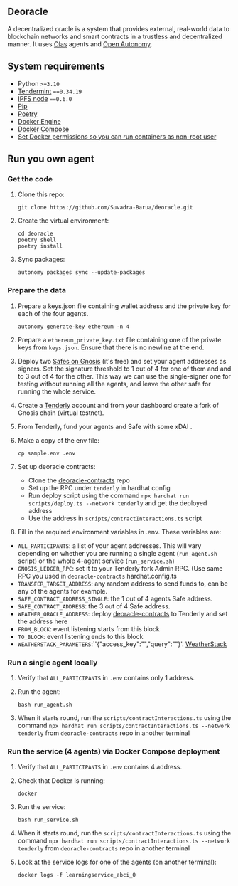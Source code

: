 ## Deoracle

A decentralized oracle is a system that provides external, real-world data to blockchain networks and smart contracts in a trustless and decentralized manner.
It uses [Olas](https://olas.network/) agents and [Open Autonomy](https://github.com/valory-xyz/open-autonomy).


## System requirements

- Python `>=3.10`
- [Tendermint](https://docs.tendermint.com/v0.34/introduction/install.html) `==0.34.19`
- [IPFS node](https://docs.ipfs.io/install/command-line/#official-distributions) `==0.6.0`
- [Pip](https://pip.pypa.io/en/stable/installation/)
- [Poetry](https://python-poetry.org/)
- [Docker Engine](https://docs.docker.com/engine/install/)
- [Docker Compose](https://docs.docker.com/compose/install/)
- [Set Docker permissions so you can run containers as non-root user](https://docs.docker.com/engine/install/linux-postinstall/)


## Run you own agent

### Get the code

1. Clone this repo:

    ```
    git clone https://github.com/Suvadra-Barua/deoracle.git
    ```

2. Create the virtual environment:

    ```
    cd deoracle
    poetry shell
    poetry install
    ```

3. Sync packages:

    ```
    autonomy packages sync --update-packages
    ```

### Prepare the data

1. Prepare a keys.json file containing wallet address and the private key for each of the four agents.

    ```
    autonomy generate-key ethereum -n 4
    ```

2. Prepare a `ethereum_private_key.txt` file containing one of the private keys from `keys.json`. Ensure that there is no newline at the end.

3. Deploy two [Safes on Gnosis](https://app.safe.global/welcome) (it's free) and set your agent addresses as signers. Set the signature threshold to 1 out of 4 for one of them and and to 3 out of 4 for the other. This way we can use the single-signer one for testing without running all the agents, and leave the other safe for running the whole service.

4. Create a [Tenderly](https://tenderly.co/) account and from your dashboard create a fork of Gnosis chain (virtual testnet).

5. From Tenderly, fund your agents and Safe with some xDAI .

6. Make a copy of the env file:

    ```
    cp sample.env .env
    ```
7. Set up deoracle contracts:
    - Clone the [deoracle-contracts](https://github.com/Suvadra-Barua/deoracle-contracts.git) repo
    - Set up the RPC under `tenderly` in hardhat config
    - Run deploy script using the command `npx hardhat run scripts/deploy.ts --network tenderly` and get the deployed address
    - Use the address in `scripts/contractInteractions.ts` script

8. Fill in the required environment variables in .env. These variables are:
- `ALL_PARTICIPANTS`: a list of your agent addresses. This will vary depending on whether you are running a single agent (`run_agent.sh` script) or the whole 4-agent service (`run_service.sh`)
- `GNOSIS_LEDGER_RPC`: set it to your Tenderly fork Admin RPC. (Use same RPC you used in `deoracle-contracts` hardhat.config.ts
- `TRANSFER_TARGET_ADDRESS`: any random address to send funds to, can be any of the agents for example.
- `SAFE_CONTRACT_ADDRESS_SINGLE`: the 1 out of 4 agents Safe address.
- `SAFE_CONTRACT_ADDRESS`: the 3 out of 4 Safe address.
- `WEATHER_ORACLE_ADDRESS`: deploy [deoracle-contracts](https://github.com/Suvadra-Barua/deoracle-contracts.git) to Tenderly and set the address here
- `FROM_BLOCK`: event listening starts from this block
- `TO_BLOCK`: event listening ends to this block
- `WEATHERSTACK_PARAMETERS`:`'{"access_key":"","query":""}'. [WeatherStack](https://weatherstack.com/)


### Run a single agent locally

1. Verify that `ALL_PARTICIPANTS` in `.env` contains only 1 address.

2. Run the agent:

    ```
    bash run_agent.sh
    ```
3. When it starts round, run the `scripts/contractInteractions.ts` using the command `npx hardhat run scripts/contractInteractions.ts --network tenderly` from `deoracle-contracts` repo in another terminal
### Run the service (4 agents) via Docker Compose deployment

1. Verify that `ALL_PARTICIPANTS` in `.env` contains 4 address.

2. Check that Docker is running:

    ```
    docker
    ```

3. Run the service:

    ```
    bash run_service.sh
    ```
4. When it starts round, run the `scripts/contractInteractions.ts` using the command `npx hardhat run scripts/contractInteractions.ts --network tenderly` from `deoracle-contracts` repo in another terminal
5. Look at the service logs for one of the agents (on another terminal):

    ```
    docker logs -f learningservice_abci_0
    ```
